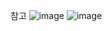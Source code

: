 참고
![image](https://user-images.githubusercontent.com/68813518/114356493-a4b57380-9bab-11eb-94ac-80b70c5f1676.png)
![image](https://user-images.githubusercontent.com/68813518/114356549-b565e980-9bab-11eb-8a00-2c8b8a15bb64.png)
